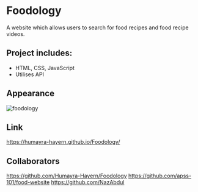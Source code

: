 # Foodology
A website which allows users to search for food recipes and food recipe videos.

## Project includes:
- HTML, CSS, JavaScript
- Utilises API

## Appearance
![foodology](https://user-images.githubusercontent.com/95111780/177333176-d2a136a2-18b1-411f-9fce-14679a1ffd74.PNG)

## Link
https://humayra-hayern.github.io/Foodology/

## Collaborators
https://github.com/Humayra-Hayern/Foodology
https://github.com/apss-101/food-website
https://github.com/NazAbdul

